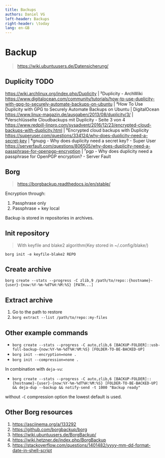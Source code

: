 ```yaml
---
title: Backups
authors: Daniel VG
left-header: Backups
right-header: \today
lang: en-GB
---
```


# Backup

> <https://wiki.ubuntuusers.de/Datensicherung/>

## Duplicity TODO

https://wiki.archlinux.org/index.php/Duplicity | ²Duplicity - ArchWiki
https://www.digitalocean.com/community/tutorials/how-to-use-duplicity-with-gpg-to-securely-automate-backups-on-ubuntu | ³How To Use Duplicity with GPG to Securely Automate Backups on Ubuntu | DigitalOcean
https://www.linux-magazin.de/ausgaben/2013/08/duplicity/3/ | ⁴Verschlüsselte Cloudbackups mit Duplicity - Seite 3 von 4
https://www.redpill-linpro.com/sysadvent/2016/12/23/encrypted-cloud-backups-with-duplicity.html | ⁵Encrypted cloud backups with Duplicity
https://superuser.com/questions/334124/why-does-duplicity-need-a-secret-key | ⁶gnupg - Why does duplicity need a secret key? - Super User
https://serverfault.com/questions/806505/why-does-duplicity-need-a-passphrase-for-openpgp-encryption | ⁷pgp - Why does duplicity need a passphrase for OpenPGP encryption? - Server Fault

## Borg

> <https://borgbackup.readthedocs.io/en/stable/>

Encryption through:

1. Passphrase only
2. Passphrase + key local

Backup is stored in repositories in archives.

## Init repository

> With keyfile and blake2 algorithm(Key stored in ~/.config/blake/)

`borg init -e keyfile-blake2 REPO`

## Create archive

`borg create --stats --progress -C zlib,9 /path/to/repo::{hostname}-{user}-{now:%Y-%m-%dT%H:%M:%S} [PATH...]`

## Extract archive

1. Go to the path to restore
2. `borg extract --list /path/to/repo::my-files`

## Other example commands

* `borg create --stats --progress -C auto,zlib,6 [BACKUP-FOLDER]::usb-full-backup-{now:%Y-%m-%dT%H:%M:%S} [FOLDER-TO-BE-BACKED-UP]`
* `borg init --encryption=none .`
* `borg init --compression=none .`

In combination with `deja-vu`:

* `borg create --stats --progress -C auto,zlib,6 [BACKUP-FOLDER]::{hostname}-{user}-{now:%Y-%m-%dT%H:%M:%S} [FOLDER-TO-BE-BACKED-UP] && deja-dup --backup && notify-send -t 1000 "Backup ready"`

without `-C` compression option the lowest default is used.


## Other Borg resources

1. <https://asciinema.org/a/133292>
2. <https://github.com/borgbackup/borg>
3. <https://wiki.ubuntuusers.de/BorgBackup/>
4. <https://wiki.hetzner.de/index.php/BorgBackup>
5. <https://stackoverflow.com/questions/1401482/yyyy-mm-dd-format-date-in-shell-script>

